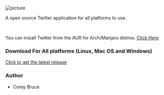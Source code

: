![picture](https://i.imgur.com/WAImvZY.png)

A open source Twitter application for all platforms to use.

&nbsp;&nbsp;&nbsp;&nbsp;

  You can install Twitter from the AUR for Arch/Manjaro distros.
 [Click Here](https://aur.archlinux.org/packages/twitter/)

 ### Download For All platforms (Linux, Mac OS and Windows)
  
  [Click to get the latest release](https://gitlab.com/twitterdesktop/application/-/releases)

 ### Author
  * Corey Bruce
